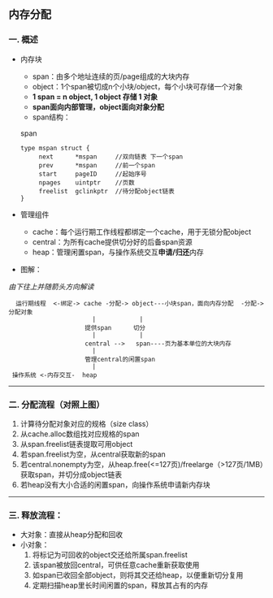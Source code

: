 ## 内存分配
### 一. 概述
* 内存块
   * span：由多个地址连续的页/page组成的大块内存
   * object：1个span被切成n个小块/object，每个小块可存储一个对象
   * **1 span = n object, 1 object 存储 1 对象**
   * **span面向内部管理，object面向对象分配**
   * span结构：
       
   span
     
      type mspan struct {
           next      *mspan     //双向链表 下一个span
           prev      *mspan     //前一个span
           start     pageID     //起始序号
           npages    uintptr    //页数
           freelist  gclinkptr  //待分配object链表 
      }

*  管理组件
   * cache：每个运行期工作线程都绑定一个cache，用于无锁分配object
   * central：为所有cache提供切分好的后备span资源
   * heap：管理闲置span，与操作系统交互**申请/归还**内存
*  图解：

*由下往上并随箭头方向解读*
  
      运行期线程  <-绑定-> cache -分配-> object---小块span，面向内存分配  -分配-> 分配对象 
                           |            |
                         提供span      切分
                           |            |
                         central -->   span----页为基本单位的大块内存
                           |
                         管理central的闲置span
                           |
     操作系统 <-内存交互-  heap 

---
### 二. 分配流程（对照上图）
  1. 计算待分配对象对应的规格（size class）
  2. 从cache.alloc数组找对应规格的span
  3. 从span.freelist链表提取可用object
  4. 若span.freelist为空，从central获取新的span
  5. 若central.nonempty为空，从heap.free(<=127页)/freelarge（>127页/1MB）获取span，并切分成object链表
  6. 若heap没有大小合适的闲置span，向操作系统申请新内存块
  
---
### 三. 释放流程：
  * 大对象：直接从heap分配和回收
  * 小对象：
     1. 将标记为可回收的object交还给所属span.freelist
     2. 该span被放回central，可供任意cache重新获取使用
     3. 如span已收回全部object，则将其交还给heap，以便重新切分复用
     4. 定期扫描heap里长时间闲置的span，释放其占有的内存
